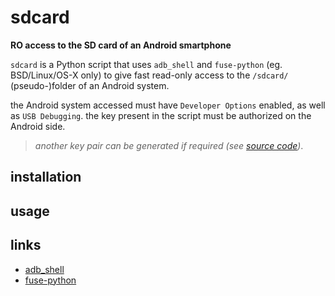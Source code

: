 # sdcard
**RO access to the SD card of an Android smartphone**

`sdcard` is a Python script that uses `adb_shell` and `fuse-python` (eg. BSD/Linux/OS-X only) to give fast read-only access to the `/sdcard/` (pseudo-)folder of an Android system.

the Android system accessed must have `Developer Options` enabled, as
well as `USB Debugging`. the key present in the script must be authorized on the Android side.

> _another key pair can be generated if required (see [source code](https://github.com/patatetom/sdcard/blob/main/sdcard#L12))_.


## installation


## usage


## links
- [adb_shell](https://github.com/JeffLIrion/adb_shell)
- [fuse-python](https://github.com/libfuse/python-fuse)
